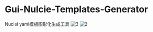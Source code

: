 # Gui-Nulcie-Templates-Generator
Nuclei yaml模板图形化生成工具
![3](https://github.com/user-attachments/assets/cf889eaf-d721-46fb-a6a6-6625b699d34e)
![2](https://github.com/user-attachments/assets/e6b79cdf-8b6d-4922-b445-75108865cb0b)
